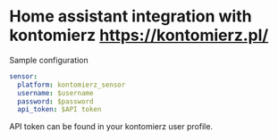 # Home assistant integration with kontomierz https://kontomierz.pl/


Sample configuration

```yaml
sensor:
  platform: kontomierz_sensor
  username: $username
  password: $password
  api_token: $API token
```

API token can be found in your kontomierz user profile.
